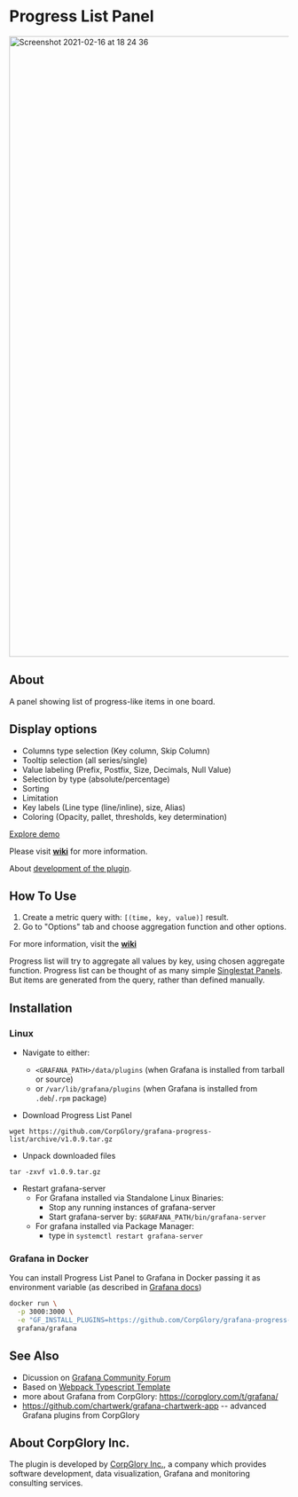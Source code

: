 # Progress List Panel

<img width="1119" alt="Screenshot 2021-02-16 at 18 24 36" src="https://user-images.githubusercontent.com/66464000/108075841-41640500-7084-11eb-9492-6e958d414b82.png">

## About

A panel showing list of progress-like items in one board. 

## Display options 
* Columns type selection (Key column, Skip Column) 
* Tooltip selection (all series/single)
* Value labeling (Prefix, Postfix, Size, Decimals, Null Value)
* Selection by type (absolute/percentage)  
* Sorting
* Limitation 
* Key labels (Line type (line/inline), size, Alias) 
* Coloring (Opacity, pallet, thresholds, key determination) 

[Explore demo](https://grafana.corpglory.com/d/2v8-HypGk/progress-list-01-basic?orgId=4)

Please visit [**wiki**](https://github.com/CorpGlory/grafana-progress-list/wiki) for more information.

About [development of the plugin](https://corpglory.com/s/grafana-progress-list/).

## How To Use

1. Create a metric query with: `[(time, key, value)]` result. 
2. Go to "Options" tab and choose aggregation function and other options.

For more information, visit the [**wiki**](https://github.com/CorpGlory/grafana-progress-list/wiki)

Progress list will try to aggregate all values by key, using chosen aggregate function.
Progress list can be thought of as many simple [Singlestat Panels](http://docs.grafana.org/features/panels/singlestat/). But items are generated from the query, rather than defined manually.


## Installation

### Linux
- Navigate to either: 
  - `<GRAFANA_PATH>/data/plugins` (when Grafana is installed from tarball or source) 
  - or `/var/lib/grafana/plugins` (when Grafana is installed from `.deb`/`.rpm` package)

- Download Progress List Panel
```
wget https://github.com/CorpGlory/grafana-progress-list/archive/v1.0.9.tar.gz
```

- Unpack downloaded files
```
tar -zxvf v1.0.9.tar.gz
```

- Restart grafana-server
  - For Grafana installed via Standalone Linux Binaries:
    - Stop any running instances of grafana-server
    - Start grafana-server by:
      ```$GRAFANA_PATH/bin/grafana-server```
  - For grafana installed via Package Manager:
    - type in ```systemctl restart grafana-server```

### Grafana in Docker
You can install Progress List Panel to Grafana in Docker passing it as environment variable (as described in [Grafana docs](http://docs.grafana.org/installation/docker/#installing-plugins-from-other-sources))

```bash
docker run \
  -p 3000:3000 \
  -e "GF_INSTALL_PLUGINS=https://github.com/CorpGlory/grafana-progress-list/archive/v1.0.9.zip;corpglory-progresslist-panel" \
  grafana/grafana
```

## See Also
* Dicussion on [Grafana Community Forum](https://community.grafana.com/t/progress-list-panel/3286)
* Based on [Webpack Typescript Template](https://github.com/CorpGlory/grafana-plugin-template-webpack-typescript)
* more about Grafana from CorpGlory: https://corpglory.com/t/grafana/
* https://github.com/chartwerk/grafana-chartwerk-app -- advanced Grafana plugins from CorpGlory

## About CorpGlory Inc.
The plugin is developed by [CorpGlory Inc.](https://corpglory.com/), a company which provides software development, data visualization, Grafana and monitoring consulting services.
